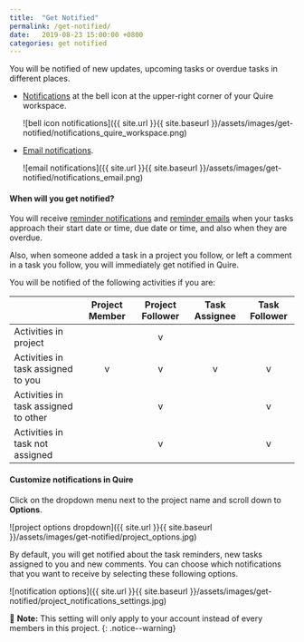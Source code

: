 ```yaml
---
title:  "Get Notified"
permalink: /get-notified/
date:   2019-08-23 15:00:00 +0800
categories: get notified
---
```

You will be notified of new updates, upcoming tasks or overdue tasks in different places.

- [Notifications](/guide/reminders/) at the bell icon at the upper-right corner of your Quire workspace.

	![bell icon notifications]({{ site.url }}{{ site.baseurl }}/assets/images/get-notified/notifications_quire_workspace.png)

- [Email notifications](/guide/email-notifications/). 

	![email notifications]({{ site.url }}{{ site.baseurl }}/assets/images/get-notified/notifications_email.png)


#### When will you get notified?

You will receive [reminder notifications](/guide/reminders/) and [reminder emails](/guide/email-notifications/ ) when your tasks approach their start date or time, due date or time, and also when they are overdue.

Also, when someone added a task in a project you follow, or left a comment in a task you follow, you will immediately get notified in Quire.

You will be notified of the following activities if you are:

|  | Project Member   | Project Follower | Task Assignee | Task Follower |
|:------------- | :-------------: | :--------------: | :--------------: | :--------------: |
| Activities in project | | v | | | 
| Activities in task assigned to you | v | v | v | v |
| Activities in task assigned to other | | v | | v |
| Activities in task not assigned | | v | | v |


#### Customize notifications in Quire

Click on the dropdown menu next to the project name and scroll down to **Options**.

![project options dropdown]({{ site.url }}{{ site.baseurl }}/assets/images/get-notified/project_options.jpg)

By default, you will get notified about the task reminders, new tasks assigned to you and new comments. You can choose which notifications that you want to receive by selecting these following options. 

![notification options]({{ site.url }}{{ site.baseurl }}/assets/images/get-notified/project_notifications_settings.jpg)


📝 **Note:** This setting will only apply to your account instead of every members in this project.
{: .notice--warning}

